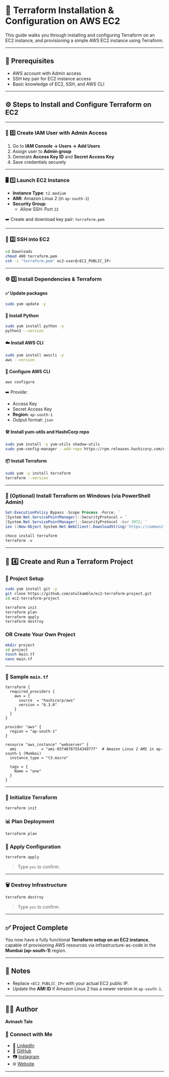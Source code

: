 
# 📖 Terraform Installation & Configuration on AWS EC2

This guide walks you through installing and configuring Terraform on an EC2 instance, and provisioning a simple AWS EC2 instance using Terraform.

---

## 📌 Prerequisites

- AWS account with Admin access
- SSH key pair for EC2 instance access
- Basic knowledge of EC2, SSH, and AWS CLI

---

## ⚙️ Steps to Install and Configure Terraform on EC2

---

### 🔐 0️⃣ Create IAM User with Admin Access

1. Go to **IAM Console → Users → Add Users**
2. Assign user to **Admin group**
3. Generate **Access Key ID** and **Secret Access Key**
4. Save credentials securely

---

### 🖥️ 1️⃣ Launch EC2 Instance

- **Instance Type**: `t2.medium`  
- **AMI**: Amazon Linux 2 (in `ap-south-1`)  
- **Security Group**:
  - Allow SSH: Port `22`

➡️ Create and download key pair: `terraform.pem`

---

### 🔑 2️⃣ SSH into EC2

```bash
cd Downloads
chmod 400 terraform.pem
ssh -i "terraform.pem" ec2-user@<EC2_PUBLIC_IP>
```

---

### ⚙️ 3️⃣ Install Dependencies & Terraform

#### ✅ Update packages

```bash
sudo yum update -y
```

#### 🐍 Install Python

```bash
sudo yum install python -y
python3 --version
```

#### ☁️ Install AWS CLI

```bash
sudo yum install awscli -y
aws --version
```

#### 🔐 Configure AWS CLI

```bash
aws configure
```

➡️ Provide:
- Access Key
- Secret Access Key
- **Region**: `ap-south-1`
- Output format: `json`

#### 🛠️ Install yum-utils and HashiCorp repo

```bash
sudo yum install -y yum-utils shadow-utils
sudo yum-config-manager --add-repo https://rpm.releases.hashicorp.com/AmazonLinux/hashicorp.repo
```

#### 📦 Install Terraform

```bash
sudo yum -y install terraform
terraform --version
```

---

### 📝 (Optional) Install Terraform on Windows (via PowerShell Admin)

```powershell
Set-ExecutionPolicy Bypass -Scope Process -Force; `
[System.Net.ServicePointManager]::SecurityProtocol = `
[System.Net.ServicePointManager]::SecurityProtocol -bor 3072; `
iex ((New-Object System.Net.WebClient).DownloadString('https://community.chocolatey.org/install.ps1'))

choco install terraform
terraform -v
```

---

## 📁 4️⃣ Create and Run a Terraform Project

### 📁 Project Setup

```bash
sudo yum install git -y
git clone https://github.com/atulkamble/ec2-terraform-project.git
cd ec2-terraform-project

terraform init
terraform plan
terraform apply
terraform destroy
```

### OR Create Your Own Project

```bash
mkdir project
cd project
touch main.tf
nano main.tf
```

---

### 📝 Sample `main.tf`

```hcl
terraform {
  required_providers {
    aws = {
      source  = "hashicorp/aws"
      version = "6.3.0"
    }
  }
}

provider "aws" {
  region = "ap-south-1"
}

resource "aws_instance" "webserver" {
  ami           = "ami-03f4878755434977f"  # Amazon Linux 2 AMI in ap-south-1 (Mumbai)
  instance_type = "t3.micro"

  tags = {
    Name = "one"
  }
}
```

---

### 📌 Initialize Terraform

```bash
terraform init
```

### 📊 Plan Deployment

```bash
terraform plan
```

### 🚀 Apply Configuration

```bash
terraform apply
```

> Type `yes` to confirm.

---

### 🗑️ Destroy Infrastructure

```bash
terraform destroy
```

> Type `yes` to confirm.

---

## ✅ Project Complete

You now have a fully functional **Terraform setup on an EC2 instance**, capable of provisioning AWS resources via infrastructure-as-code in the **Mumbai (ap-south-1)** region.

---

## 📎 Notes

- Replace `<EC2_PUBLIC_IP>` with your actual EC2 public IP.
- Update the **AMI ID** if Amazon Linux 2 has a newer version in `ap-south-1`.

---

## 👨‍💻 Author

**Avinash Tale**

### 🔗 Connect with Me

- 💼 [LinkedIn](https://www.linkedin.com/in/avinash-tale-3348b7217/)
- 🐙 [GitHub](https://github.com/AvinashTale99)
- 📷 [Instagram](https://www.instagram.com/avinash_tale_patil)
- 🌐 [Website](https://avinashtale99.github.io/AvinashRepo/)

---
